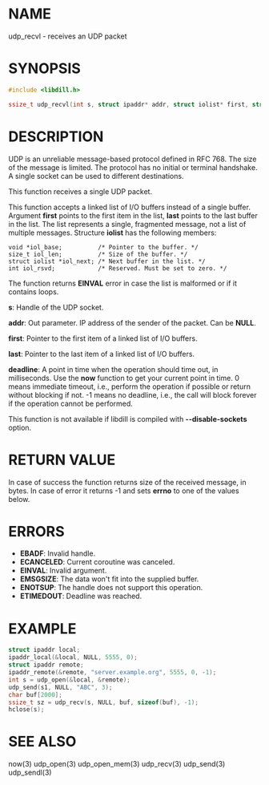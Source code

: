 # NAME

udp_recvl - receives an UDP packet

# SYNOPSIS

```c
#include <libdill.h>

ssize_t udp_recvl(int s, struct ipaddr* addr, struct iolist* first, struct iolist* last, int64_t deadline);
```

# DESCRIPTION

UDP is an unreliable message-based protocol defined in RFC 768. The size
of the message is limited. The protocol has no initial or terminal
handshake. A single socket can be used to different destinations.

This function receives a single UDP packet.

This function accepts a linked list of I/O buffers instead of a
single buffer. Argument **first** points to the first item in the
list, **last** points to the last buffer in the list. The list
represents a single, fragmented message, not a list of multiple
messages. Structure **iolist** has the following members:

    void *iol_base;          /* Pointer to the buffer. */
    size_t iol_len;          /* Size of the buffer. */
    struct iolist *iol_next; /* Next buffer in the list. */
    int iol_rsvd;            /* Reserved. Must be set to zero. */

The function returns **EINVAL** error in case the list is malformed
or if it contains loops.

**s**: Handle of the UDP socket.

**addr**: Out parameter. IP address of the sender of the packet. Can be **NULL**.

**first**: Pointer to the first item of a linked list of I/O buffers.

**last**: Pointer to the last item of a linked list of I/O buffers.

**deadline**: A point in time when the operation should time out, in milliseconds. Use the **now** function to get your current point in time. 0 means immediate timeout, i.e., perform the operation if possible or return without blocking if not. -1 means no deadline, i.e., the call will block forever if the operation cannot be performed.

This function is not available if libdill is compiled with **--disable-sockets** option.

# RETURN VALUE

In case of success the function returns size of the received message, in bytes. In case of error it returns -1 and sets **errno** to one of the values below.

# ERRORS

* **EBADF**: Invalid handle.
* **ECANCELED**: Current coroutine was canceled.
* **EINVAL**: Invalid argument.
* **EMSGSIZE**: The data won't fit into the supplied buffer.
* **ENOTSUP**: The handle does not support this operation.
* **ETIMEDOUT**: Deadline was reached.

# EXAMPLE

```c
struct ipaddr local;
ipaddr_local(&local, NULL, 5555, 0);
struct ipaddr remote;
ipaddr_remote(&remote, "server.example.org", 5555, 0, -1);
int s = udp_open(&local, &remote);
udp_send(s1, NULL, "ABC", 3);
char buf[2000];
ssize_t sz = udp_recv(s, NULL, buf, sizeof(buf), -1);
hclose(s);
```
# SEE ALSO

now(3) udp_open(3) udp_open_mem(3) udp_recv(3) udp_send(3) udp_sendl(3) 
